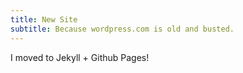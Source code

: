 ```yaml
---
title: New Site
subtitle: Because wordpress.com is old and busted.
---
```


I moved to Jekyll + Github Pages!
